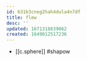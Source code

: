 ```yaml
---
id: 631b3cneg2hah4dula4n7df
title: flew
desc: ''
updated: 1671318839062
created: 1649012517236
---
```



- [[c.sphere]] #shapow
